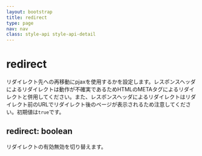 ```yaml
---
layout: bootstrap
title: redirect
type: page
nav: nav
class: style-api style-api-detail
---
```


# redirect
リダイレクト先への再移動にpjaxを使用するかを設定します。レスポンスヘッダによるリダイレクトは動作が不確実であるためHTMLのMETAタグによるリダイレクトと併用してください。また、レスポンスヘッダによるリダイレクトはリダイレクト前のURLでリダイレクト後のページが表示されるため注意してください。初期値は`true`です。

## redirect: boolean
リダイレクトの有効無効を切り替えます。
